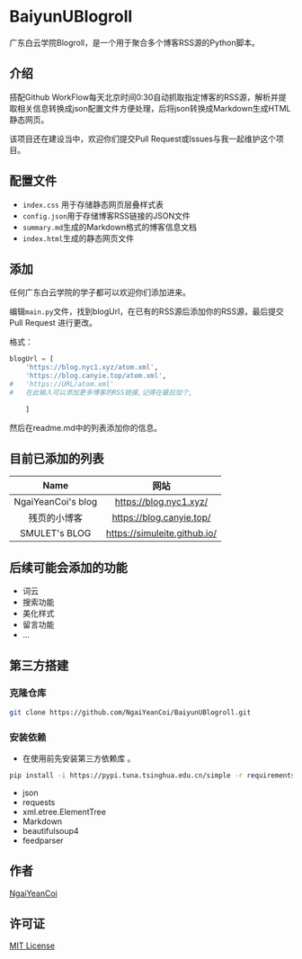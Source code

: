 # BaiyunUBlogroll

广东白云学院Blogroll，是一个用于聚合多个博客RSS源的Python脚本。  


## 介绍
搭配Github WorkFlow每天北京时间0:30自动抓取指定博客的RSS源，解析并提取相关信息转换成json配置文件方便处理，后将json转换成Markdown生成HTML静态网页。  

该项目还在建设当中，欢迎你们提交Pull Request或Issues与我一起维护这个项目。

## 配置文件
- `index.css` 用于存储静态网页层叠样式表
- `config.json`用于存储博客RSS链接的JSON文件
- `summary.md`生成的Markdown格式的博客信息文档
- `index.html`生成的静态网页文件

## 添加

任何广东白云学院的学子都可以欢迎你们添加进来。

编辑`main.py`文件，找到blogUrl，在已有的RSS源后添加你的RSS源，最后提交 Pull Request 进行更改。  

格式：
```python
blogUrl = [
    'https://blog.nyc1.xyz/atom.xml',
    'https://blog.canyie.top/atom.xml',
#   'https://URL/atom.xml'
#   在此输入可以添加更多博客的RSS链接,记得在最后加个,
        
    ]
```

然后在readme.md中的列表添加你的信息。

## 目前已添加的列表

|         Name         |              网站               |
|:--------------------:|:-----------------------------:|
|  NgaiYeanCoi's blog  |    https://blog.nyc1.xyz/     |
|        残页的小博客        |   https://blog.canyie.top/    |
|    SMULET's BLOG     | https://simuleite.github.io/  |


## 后续可能会添加的功能
- 词云
- 搜索功能
- 美化样式
- 留言功能
- ...

## 第三方搭建  

### 克隆仓库

```bash
git clone https://github.com/NgaiYeanCoi/BaiyunUBlogroll.git
```

### 安装依赖  

- 在使用前先安装第三方依赖库 。

```bash
pip install -i https://pypi.tuna.tsinghua.edu.cn/simple -r requirements.txt
```  

- json
- requests
- xml.etree.ElementTree
- Markdown
- beautifulsoup4
- feedparser


## 作者
[NgaiYeanCoi](https://github.com/NgaiYeanCoi)

## 许可证
[MIT License](https://github.com/NgaiYeanCoi/BaiyunUBlogroll/blob/master/LICENSE)